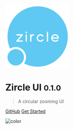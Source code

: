 
<img src="_images/logo-bold.svg" width="200">


# Zircle UI <small>0.1.0</small>

> A circular zooming UI

[GitHub](https://github.com/zircleui/zircleUI)
[Get Started](#introduction)

![color](#283237)